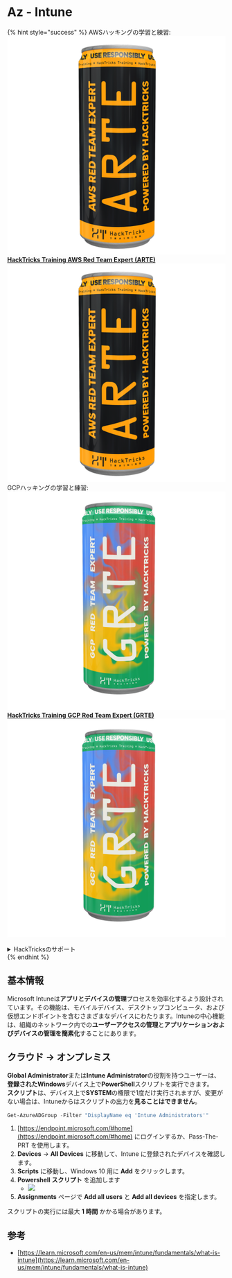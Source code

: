 # Az - Intune

{% hint style="success" %}
AWSハッキングの学習と練習:<img src="/.gitbook/assets/image.png" alt="" data-size="line">[**HackTricks Training AWS Red Team Expert (ARTE)**](https://training.hacktricks.xyz/courses/arte)<img src="/.gitbook/assets/image.png" alt="" data-size="line">\
GCPハッキングの学習と練習: <img src="/.gitbook/assets/image (2).png" alt="" data-size="line">[**HackTricks Training GCP Red Team Expert (GRTE)**<img src="/.gitbook/assets/image (2).png" alt="" data-size="line">](https://training.hacktricks.xyz/courses/grte)

<details>

<summary>HackTricksのサポート</summary>

* [**サブスクリプションプラン**](https://github.com/sponsors/carlospolop)をチェックしてください！
* 💬 [**Discordグループ**](https://discord.gg/hRep4RUj7f)または[**telegramグループ**](https://t.me/peass)に**参加**するか、**Twitter** 🐦 [**@hacktricks\_live**](https://twitter.com/hacktricks\_live)**をフォロー**してください。
* ハッキングトリックを共有するために、[**HackTricks**](https://github.com/carlospolop/hacktricks)と[**HackTricks Cloud**](https://github.com/carlospolop/hacktricks-cloud)のGitHubリポジトリにPRを提出してください。

</details>
{% endhint %}

## 基本情報

Microsoft Intuneは**アプリとデバイスの管理**プロセスを効率化するよう設計されています。その機能は、モバイルデバイス、デスクトップコンピュータ、および仮想エンドポイントを含むさまざまなデバイスにわたります。Intuneの中心機能は、組織のネットワーク内での**ユーザーアクセスの管理**と**アプリケーションおよびデバイスの管理を簡素化**することにあります。

## クラウド -> オンプレミス

**Global Administrator**または**Intune Administrator**の役割を持つユーザーは、**登録されたWindows**デバイス上で**PowerShell**スクリプトを実行できます。\
**スクリプト**は、デバイス上で**SYSTEM**の権限で1度だけ実行されますが、変更がない場合は、Intuneからはスクリプトの出力を**見ることはできません**。
```powershell
Get-AzureADGroup -Filter "DisplayName eq 'Intune Administrators'"
```
1. [https://endpoint.microsoft.com/#home](https://endpoint.microsoft.com/#home) にログインするか、Pass-The-PRT を使用します。
2. **Devices** -> **All Devices** に移動して、Intune に登録されたデバイスを確認します。
3. **Scripts** に移動し、Windows 10 用に **Add** をクリックします。
4. **Powershell スクリプト** を追加します
   * ![](<../../.gitbook/assets/image (2) (1) (2) (2) (1).png>)
5. **Assignments** ページで **Add all users** と **Add all devices** を指定します。

スクリプトの実行には最大 **1 時間** かかる場合があります。

## 参考

* [https://learn.microsoft.com/en-us/mem/intune/fundamentals/what-is-intune](https://learn.microsoft.com/en-us/mem/intune/fundamentals/what-is-intune)
